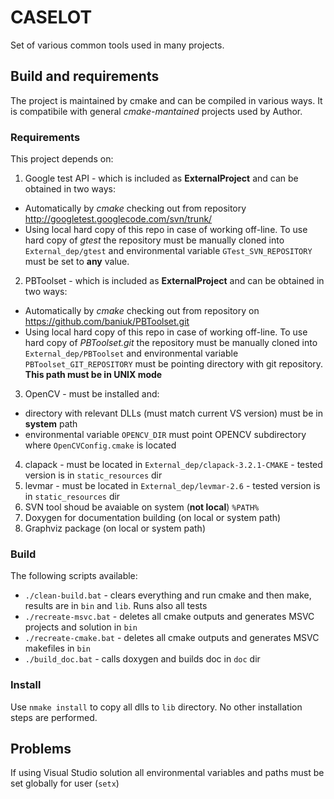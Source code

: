 CASELOT
=========
Set of various common tools used in many projects.

Build and requirements
----------------------
The project is maintained by cmake and can be compiled in various ways. It is compatibile with general *cmake-mantained* projects used by Author.

### Requirements ###
This project depends on:

 1. Google test API - which is included as **ExternalProject** and can be obtained in two ways:
  * Automatically by *cmake*  checking out from repository http://googletest.googlecode.com/svn/trunk/
  * Using local hard copy of this repo in case of working off-line. To use hard copy of *gtest* the repository must be manually cloned into `External_dep/gtest` and environmental variable `GTest_SVN_REPOSITORY` must be set to **any** value.
 2. PBToolset - which is included as **ExternalProject** and can be obtained in two ways:
  * Automatically by *cmake* checking out from repository on https://github.com/baniuk/PBToolset.git
  * Using local hard copy of this repo in case of working off-line. To use hard copy of *PBToolset.git* the repository must be manually cloned into `External_dep/PBToolset` and environmental variable `PBToolset_GIT_REPOSITORY` must be pointing directory with git repository. **This path must be in UNIX mode**
 3. OpenCV - must be installed and:
  * directory with relevant DLLs (must match current VS version) must be in **system** path
  * environmental variable `OPENCV_DIR` must point OPENCV subdirectory where `OpenCVConfig.cmake` is located
 4. clapack - must be located in `External_dep/clapack-3.2.1-CMAKE` - tested version is in `static_resources` dir
 5. levmar - must be located in `External_dep/levmar-2.6` - tested version is in `static_resources` dir
 6. SVN tool shoud be avaiable on system (**not local**) `%PATH%`
 7. Doxygen for documentation building (on local or system path)
 8. Graphviz package (on local or system path)

### Build ###
The following scripts available:

 * `./clean-build.bat` - clears everything and run cmake and then make, results are in `bin` and `lib`. Runs also all tests
 * `./recreate-msvc.bat` - deletes all cmake outputs and generates MSVC projects and solution in `bin`
 * `./recreate-cmake.bat` - deletes all cmake outputs and generates MSVC makefiles in `bin`
 * `./build_doc.bat` - calls doxygen and builds doc in `doc` dir
 
### Install ###
Use `nmake install` to copy all dlls to `lib` directory. No other installation steps are performed.

Problems
--------
If using Visual Studio solution all environmental variables and paths must be set globally for user (`setx`)
